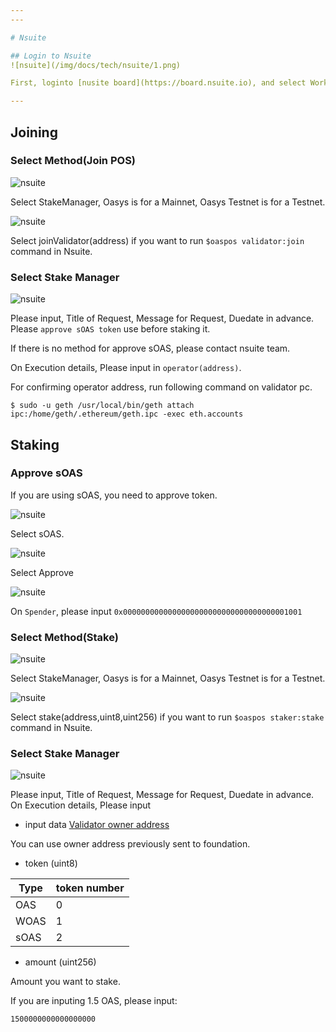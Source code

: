 ```yaml
---
---

# Nsuite

## Login to Nsuite 
![nsuite](/img/docs/tech/nsuite/1.png)

First, loginto [nusite board](https://board.nsuite.io), and select Workflow, New Request and Contract method. 

---
```

## Joining


### Select Method(Join POS)

![nsuite](/img/docs/tech/nsuite/2.png)

Select StakeManager, Oasys is for a Mainnet, Oasys Testnet is for a Testnet.

![nsuite](/img/docs/tech/nsuite/join.png)

Select joinValidator(address) if you want to run `$oaspos validator:join` command in Nsuite.

### Select Stake Manager

![nsuite](/img/docs/tech/nsuite/4.png)

Please input, Title of Request, Message for Request, Duedate in advance.
Please `approve sOAS token` use before staking it. 

If there is no method for approve sOAS, please contact nsuite team. 

On Execution details, Please input [](/docs/tech/wallet/1-2) in `operator(address)`.


For confirming operator address, run following command on validator pc.

```
$ sudo -u geth /usr/local/bin/geth attach ipc:/home/geth/.ethereum/geth.ipc -exec eth.accounts
```

## Staking

### Approve sOAS 

If you are using sOAS, you need to approve token. 

![nsuite](/img/docs/tech/nsuite/soas.png)

Select sOAS.

![nsuite](/img/docs/tech/nsuite/approve.png)

Select Approve

![nsuite](/img/docs/tech/nsuite/spend.png)

On `Spender`, please input `0x0000000000000000000000000000000000001001`

### Select Method(Stake)

![nsuite](/img/docs/tech/nsuite/2.png)

Select StakeManager, Oasys is for a Mainnet, Oasys Testnet is for a Testnet.

![nsuite](/img/docs/tech/nsuite/stake.png)

Select stake(address,uint8,uint256) if you want to run `$oaspos staker:stake` command in Nsuite.

### Select Stake Manager

![nsuite](/img/docs/tech/nsuite/stake2.png)

Please input, Title of Request, Message for Request, Duedate in advance.
On Execution details, Please input 

- input data [Validator owner address](/docs/tech/wallet/1-2)

You can use owner address previously sent to foundation.

- token (uint8)

| Type | token number |
|-----------|-----------|
| OAS| 0 |
| WOAS| 1 |
| sOAS| 2 |


- amount (uint256)

Amount you want to stake. 

If you are inputing 1.5 OAS, please input: 

```
1500000000000000000
```